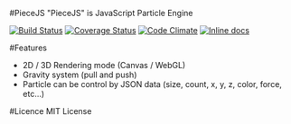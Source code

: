 #PieceJS
"PieceJS" is JavaScript Particle Engine

[![Build Status](https://travis-ci.org/mysticPrg/PieceJS.svg)](https://travis-ci.org/mysticPrg/PieceJS)
[![Coverage Status](https://coveralls.io/repos/mysticPrg/PieceJS/badge.svg)](https://coveralls.io/r/mysticPrg/PieceJS)
[![Code Climate](https://codeclimate.com/github/mysticPrg/PieceJS/badges/gpa.svg)](https://codeclimate.com/github/mysticPrg/PieceJS)
[![Inline docs](http://inch-ci.org/github/mysticPrg/PieceJS.svg?branch=master)](http://inch-ci.org/github/mysticPrg/PieceJS)

#Features
- 2D / 3D Rendering mode (Canvas / WebGL)
- Gravity system (pull and push)
- Particle can be control by JSON data (size, count, x, y, z, color, force, etc...)

#Licence
MIT License

